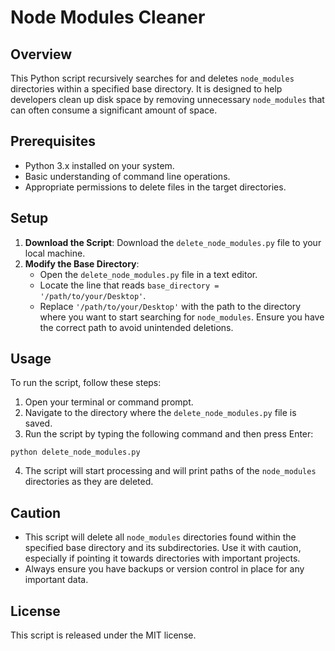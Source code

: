 # Node Modules Cleaner

## Overview
This Python script recursively searches for and deletes `node_modules` directories within a specified base directory. It is designed to help developers clean up disk space by removing unnecessary `node_modules` that can often consume a significant amount of space.

## Prerequisites
- Python 3.x installed on your system.
- Basic understanding of command line operations.
- Appropriate permissions to delete files in the target directories.

## Setup
1. **Download the Script**: Download the `delete_node_modules.py` file to your local machine.
2. **Modify the Base Directory**:
   - Open the `delete_node_modules.py` file in a text editor.
   - Locate the line that reads `base_directory = '/path/to/your/Desktop'`.
   - Replace `'/path/to/your/Desktop'` with the path to the directory where you want to start searching for `node_modules`. Ensure you have the correct path to avoid unintended deletions.

## Usage
To run the script, follow these steps:
1. Open your terminal or command prompt.
2. Navigate to the directory where the `delete_node_modules.py` file is saved.
3. Run the script by typing the following command and then press Enter:
```
python delete_node_modules.py
```
4. The script will start processing and will print paths of the `node_modules` directories as they are deleted.

## Caution
- This script will delete all `node_modules` directories found within the specified base directory and its subdirectories. Use it with caution, especially if pointing it towards directories with important projects.
- Always ensure you have backups or version control in place for any important data.

## License
This script is released under the MIT license.
